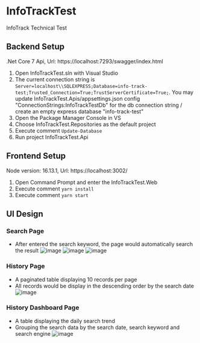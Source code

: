 # InfoTrackTest
InfoTrack Technical Test

## Backend Setup 
.Net Core 7 Api, 
Url: https://localhost:7293/swagger/index.html
1. Open InfoTrackTest.sln with Visual Studio
2. The current connection string is `Server=localhost\\SQLEXPRESS;Database=info-track-test;Trusted_Connection=True;TrustServerCertificate=True;`. You may update InfoTrackTest.Apis/appsettings.json config "ConnectionStrings:InfoTrackTestDb" for the db connection string / create an empty express database "info-track-test" 
3. Open the Package Manager Console in VS
4. Choose InfoTrackTest.Repositories as the default project
5. Execute comment `Update-Database`
6. Run project InfoTrackTest.Api

## Frontend Setup
Node version: 16.13.1, 
Url: https://localhost:3002/
1. Open Command Prompt and enter the InfoTrackTest.Web
2. Execute comment `yarn install`
3. Execute comment `yarn start`

## UI Design
### Search Page
- After entered the search keyword, the page would automatically search the result
![image](https://user-images.githubusercontent.com/76930062/224552174-865c122f-81c4-4f74-8e49-656d29a550dd.png)
![image](https://user-images.githubusercontent.com/76930062/224552153-3f01ba14-3622-4699-887e-134bfc117277.png)
![image](https://user-images.githubusercontent.com/76930062/224552195-258d0255-be94-4291-97f9-3e77700fa0f4.png)

### History Page
- A paginated table displaying 10 records per page
- All records would be display in the descending order by the search date
![image](https://user-images.githubusercontent.com/76930062/224552529-ce016f1c-2dc4-4835-827a-9cf306784867.png)

### History Dashboard Page
- A table displaying the daily search trend
- Grouping the search data by the search date, search keyword and search engine
![image](https://user-images.githubusercontent.com/76930062/224552665-35128252-a583-42f0-b4ba-222e9328b20b.png)
